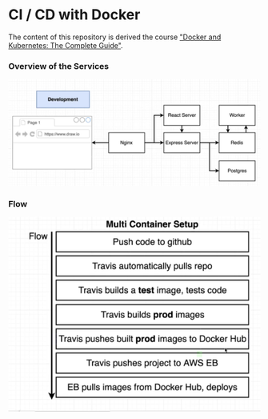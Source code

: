 # CI / CD with Docker

The content of this repository is derived the course ["Docker and Kubernetes: The Complete Guide"](https://www.udemy.com/course/docker-and-kubernetes-the-complete-guide/).

### Overview of the Services
![Overview of the services](./docs/services_schema.png)

### Flow

![Flow of the CI / CD](./docs/travis_ci_multiple_flow.png)
